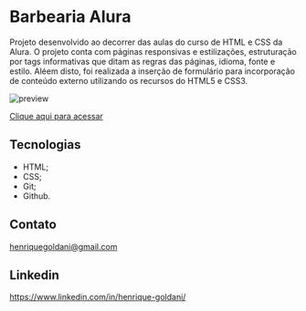 # Barbearia Alura

Projeto desenvolvido ao decorrer das aulas do curso de HTML e CSS da Alura. O projeto conta com páginas responsivas e estilizações, estruturação por tags informativas que ditam as regras das páginas, idioma, fonte e estilo. Aléem disto, foi realizada a inserção de formulário para incorporação de conteúdo externo utilizando os recursos do HTML5 e CSS3.

![preview](../BarbeariaAlura/imagens/preview.PNG)

[Clique aqui para acessar](https://henriquegoldani.github.io/BarbeariaAlura/)

## Tecnologias

- HTML;
- CSS;
- Git;
- Github.

## Contato

henriquegoldani@gmail.com

## Linkedin 

https://www.linkedin.com/in/henrique-goldani/